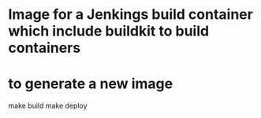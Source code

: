# Image for a Jenkings build container which include buildkit to build containers
# to generate a new image
make build
make deploy

